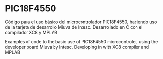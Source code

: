 # PIC18F4550

Código para el uso básico del microcontrolador PIC18F4550, haciendo uso de la tarjeta de desarrollo Miuva de Intesc. Desarrollado en C con el compilador XC8 y MPLAB

Examples of code to the basic use of PIC18F4550 microcontroler, using the developer board Miuva by Intesc. Developing in with XC8 compiler and MPLAB
